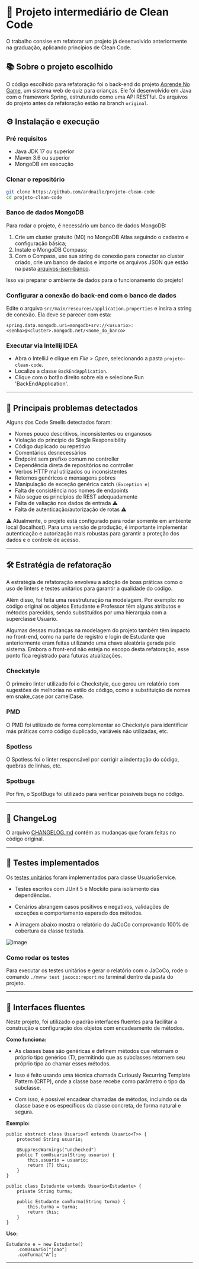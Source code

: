 # 🚀 Projeto intermediário de Clean Code

O trabalho consise em refatorar um projeto já desenvolvido anteriormente na graduação, aplicando princípios de Clean Code.

## 📚 Sobre o projeto escolhido

O código escolhido para refatoração foi o back-end do projeto [Aprende No Game](https://github.com/ardnaile/projeto-integrador-web), um sistema web de quiz para crianças. Ele foi desenvolvido em Java com o framework Spring, estruturado como uma API RESTful. Os arquivos do projeto antes da refatoração estão na branch `original`.


## ⚙️ Instalação e execução

### Pré requisitos

- Java JDK 17 ou superior
- Maven 3.6 ou superior
- MongoDB em execução

### Clonar o repositório

```bash
git clone https://github.com/ardnaile/projeto-clean-code
cd projeto-clean-code
```

### Banco de dados MongoDB

Para rodar o projeto, é necessário um banco de dados MongoDB: 

1. Crie um cluster gratuito (M0) no MongoDB Atlas seguindo o cadastro e configuração básica;
2. Instale o MongoDB Compass;
3. Com o Compass, use sua string de conexão para conectar ao cluster criado, crie um banco de dados e importe os arquivos JSON que estão na pasta [arquivos-json-banco](https://github.com/ardnaile/projeto-clean-code/tree/25aa35e9576acced58721d2aff0ca2042bbc53f4/arquivos-json-banco).

Isso vai preparar o ambiente de dados para o funcionamento do projeto!

### Configurar a conexão do back-end com o banco de dados

Edite o arquivo `src/main/resources/application.properties` e insira a string de conexão. Ela deve se parecer com esta:
```
spring.data.mongodb.uri=mongodb+srv://<usuario>:<senha>@<cluster>.mongodb.net/<nome_do_banco>
```

### Executar via Intellij IDEA
- Abra o IntelliJ e clique em *File > Open*, selecionando a pasta `projeto-clean-code`.
- Localize a classe `BackEndApplication`.
- Clique com o botão direito sobre ela e selecione Run 'BackEndApplication'.

---

## 🐞 Principais problemas detectados

Alguns dos Code Smells detectados foram:

- Nomes pouco descritivos, inconsistentes ou enganosos
- Violação do princípio de Single Responsibility
- Código duplicado ou repetitivo
- Comentários desnecessários
- Endpoint sem prefixo comum no controller
- Dependência direta de repositórios no controller
- Verbos HTTP mal utilizados ou inconsistentes
- Retornos genéricos e mensagens pobres
- Manipulação de exceção genérica catch `(Exception e)`
- Falta de consistência nos nomes de endpoints
- Não segue os princípios de REST adequadamente
- Falta de valiação nos dados de entrada ⚠
- Falta de autenticação/autorização de rotas ⚠

⚠ Atualmente, o projeto está configurado para rodar somente em ambiente local (localhost). Para uma versão de produção, é importante implementar autenticação e autorização mais robustas para garantir a proteção dos dados e o controle de acesso.

---

## 🛠️ Estratégia de refatoração

A estratégia de refatoração envolveu a adoção de boas práticas como o uso de linters e testes unitários para garantir a qualidade do código. 

Além disso, foi feita uma reestruturação na modelagem. Por exemplo: no código original os objetos Estudante e Professor têm alguns atributos e métodos parecidos, sendo substituídos por uma hierarquia com a superclasse Usuario.

Algumas dessas mudanças na modelagem do projeto também têm impacto no front-end, como na parte de registro e login de Estudante que anteriormente eram feitas utilizando uma chave aleatória gerada pelo sistema. Embora o front-end não esteja no escopo desta refatoração, esse ponto fica registrado para futuras atualizações.

### Checkstyle

O primeiro linter utilizado foi o Checkstyle, que gerou um relatório com sugestões de melhorias no estilo do código, como a substituição de nomes em snake_case por camelCase.

### PMD

O PMD foi utilizado de forma complementar ao Checkstyle para identificar más práticas como código duplicado, variáveis não utilizadas, etc.

### Spotless 

O Spotless foi o linter responsável por corrigir a indentação do código, quebras de linhas, etc.

### Spotbugs

Por fim, o SpotBugs foi utilizado para verificar possíveis bugs no código.

---

## 📜 ChangeLog
O arquivo [CHANGELOG.md](https://github.com/ardnaile/projeto-clean-code/blob/main/CHANGELOG.md) contém as mudanças que foram feitas no código original.

---

## 🧪 Testes implementados

Os [testes unitários](https://github.com/ardnaile/projeto-clean-code/blob/25f6389a3376dbe5320b81e801d07c86b2140929/src/test/java/projetowebquiz/backend/UsuarioServiceTest.java) foram implementados para classe UsuarioService.

* Testes escritos com JUnit 5 e Mockito para isolamento das dependências.
  
* Cenários abrangem casos positivos e negativos, validações de exceções e comportamento esperado dos métodos.
  
* A imagem abaixo mostra o relatório do JaCoCo comprovando 100% de cobertura da classe testada.
  
![image](https://github.com/user-attachments/assets/2ba942a8-c74b-491e-b0dc-b2b1bc5a3e58)

### Como rodar os testes
Para executar os testes unitários e gerar o relatório com o JaCoCo, rode o comando `./mvnw test jacoco:report` no terminal dentro da pasta do projeto.

---

## 🔄 Interfaces fluentes
Neste projeto, foi utilizado o padrão interfaces fluentes para facilitar a construção e configuração dos objetos com encadeamento de métodos.

**Como funciona:**

* As classes base são genéricas e definem métodos que retornam o próprio tipo genérico (T), permitindo que as subclasses retornem seu próprio tipo ao chamar esses métodos.

* Isso é feito usando uma técnica chamada Curiously Recurring Template Pattern (CRTP), onde a classe base recebe como parâmetro o tipo da subclasse.

* Com isso, é possível encadear chamadas de métodos, incluindo os da classe base e os específicos da classe concreta, de forma natural e segura.

**Exemplo:**
```
public abstract class Usuario<T extends Usuario<T>> {
    protected String usuario;

    @SuppressWarnings("unchecked")
    public T comUsuario(String usuario) {
        this.usuario = usuario;
        return (T) this;
    }
}

public class Estudante extends Usuario<Estudante> {
    private String turma;

    public Estudante comTurma(String turma) {
        this.turma = turma;
        return this;
    }
}
```
**Uso:**
```
Estudante e = new Estudante()
    .comUsuario("joao")
    .comTurma("A");
```
---


